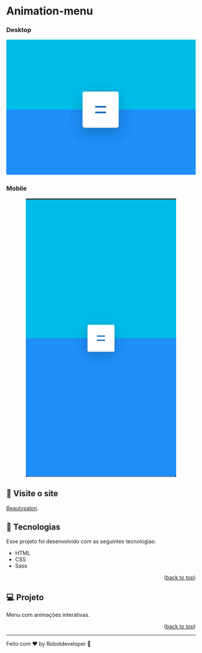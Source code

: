 # Animation-menu

### Desktop

<p align="center">
  <img width="600" src=".github/Desktop.gif">
</p>

### Mobile

<p align="center">
  <img width="400"  src=".github/Mobile.gif">
</p>

## 📢 Visite o site

[Beautysalon](https://robotsdeveloper.github.io/Beautysalon/).

## 🧠 Tecnologias

Esse projeto foi desenvolvido com as seguintes tecnologias:

-   HTML
-   CSS
-   Sass
<p align="right">(<a href="#top">back to top</a>)</p>

## 💻 Projeto

Menu com animações interativas.

<p align="right">(<a href="#top">back to top</a>)</p>

---

Feito com ♥ by Robotdeveloper 🤖
